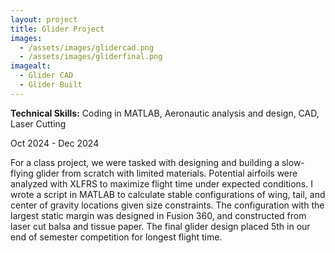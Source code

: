 ```yaml
---
layout: project
title: Glider Project
images:
  - /assets/images/glidercad.png
  - /assets/images/gliderfinal.png
imagealt:
  - Glider CAD
  - Glider Built
---
```

**Technical Skills:** Coding in MATLAB, Aeronautic analysis and design, CAD, Laser Cutting

Oct 2024 - Dec 2024

For a class project, we were tasked with designing and building a slow-flying glider from scratch with limited materials. Potential airfoils were analyzed with XLFRS to maximize flight time under expected conditions. I wrote a script in MATLAB to calculate stable configurations of wing, tail, and center of gravity locations given size constraints. The configuration with the largest static margin was designed in Fusion 360, and constructed from laser cut balsa and tissue paper. The final glider design placed 5th in our end of semester competition for longest flight time.
